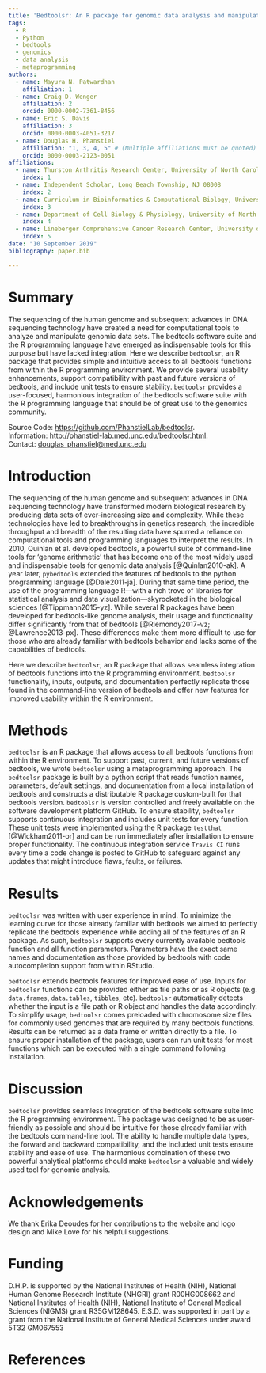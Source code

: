 ```yaml
---
title: 'Bedtoolsr: An R package for genomic data analysis and manipulation'
tags:
  - R
  - Python
  - bedtools
  - genomics
  - data analysis
  - metaprogramming
authors:
  - name: Mayura N. Patwardhan
    affiliation: 1
  - name: Craig D. Wenger
    affiliation: 2
    orcid: 0000-0002-7361-8456
  - name: Eric S. Davis
    affiliation: 3
    orcid: 0000-0003-4051-3217
  - name: Douglas H. Phanstiel  
    affiliation: "1, 3, 4, 5" # (Multiple affiliations must be quoted)
    orcid: 0000-0003-2123-0051
affiliations:
  - name: Thurston Arthritis Research Center, University of North Carolina, Chapel Hill, NC 27599, USA
    index: 1
  - name: Independent Scholar, Long Beach Township, NJ 08008
    index: 2
  - name: Curriculum in Bioinformatics & Computational Biology, University of North Carolina, Chapel Hill, NC 27599, USA
    index: 3
  - name: Department of Cell Biology & Physiology, University of North Carolina, Chapel Hill, NC 27599, USA
    index: 4
  - name: Lineberger Comprehensive Cancer Research Center, University of North Carolina, Chapel Hill, NC 27599, USA
    index: 5
date: "10 September 2019"
bibliography: paper.bib

---
```


# Summary

The sequencing of the human genome and subsequent advances in DNA sequencing technology have created a need for computational tools to analyze and manipulate genomic data sets. The bedtools software suite and the R programming language have emerged as indispensable tools for this purpose but have lacked integration. Here we describe `bedtoolsr`, an R package that provides simple and intuitive access to all bedtools functions from within the R programming environment. We provide several usability enhancements, support compatibility with past and future versions of bedtools, and include unit tests to ensure stability. `bedtoolsr` provides a user-focused, harmonious integration of the bedtools software suite with the R programming language that should be of great use to the genomics community. 

Source Code: https://github.com/PhanstielLab/bedtoolsr.  
Information: http://phanstiel-lab.med.unc.edu/bedtoolsr.html.  
Contact: douglas_phanstiel@med.unc.edu  


# Introduction

The sequencing of the human genome and subsequent advances in DNA sequencing technology have transformed modern biological research by producing data sets of ever-increasing size and complexity. While these technologies have led to breakthroughs in genetics research, the incredible throughput and breadth of the resulting data have spurred a reliance on computational tools and programming languages to interpret the results. In 2010, Quinlan et al. developed bedtools, a powerful suite of command-line tools for ‘genome arithmetic’ that has become one of the most widely used and indispensable tools for genomic data analysis [@Quinlan2010-ak]. A year later, `pybedtools` extended the features of bedtools to the python programming language [@Dale2011-ja]. During that same time period, the use of the programming language R—with a rich trove of libraries for statistical analysis and data visualization—skyrocketed in the biological sciences [@Tippmann2015-yz]. While several R packages have been developed for bedtools-like genome analysis, their usage and functionality differ significantly from that of bedtools [@Riemondy2017-vz; @Lawrence2013-px]. These differences make them more difficult to use for those who are already familiar with bedtools behavior and lacks some of the capabilities of bedtools.

Here we describe `bedtoolsr`, an R package that allows seamless integration of bedtools functions into the R programming environment. `bedtoolsr` functionality, inputs, outputs, and documentation perfectly replicate those found in the command-line version of bedtools and offer new features for improved usability within the R environment.


# Methods

`bedtoolsr` is an R package that allows access to all bedtools functions from within the R environment. To support past, current, and future versions of bedtools, we wrote `bedtoolsr` using a metaprogramming approach. The `bedtoolsr` package is built by a python script that reads function names, parameters, default settings, and documentation from a local installation of bedtools and constructs a distributable R package custom-built for that bedtools version. `bedtoolsr` is version controlled and freely available on the software development platform GitHub. To ensure stability, `bedtoolsr` supports continuous integration and includes unit tests for every function. These unit tests were implemented using the R package `testthat` [@Wickham2011-or] and can be run immediately after installation to ensure proper functionality. The continuous integration service `Travis CI` runs every time a code change is posted to GitHub to safeguard against any updates that might introduce flaws, faults, or failures.

# Results

`bedtoolsr` was written with user experience in mind. To minimize the learning curve for those already familiar with bedtools we aimed to perfectly replicate the bedtools experience while adding all of the features of an R package.  As such, `bedtoolsr` supports every currently available bedtools function and all function parameters.  Parameters have the exact same names and documentation as those provided by bedtools with code autocompletion support from within RStudio.

`bedtoolsr` extends bedtools features for improved ease of use.  Inputs for `bedtoolsr` functions can be provided either as file paths or as R objects (e.g. `data.frames`, `data.tables`, `tibbles`, etc).  `bedtoolsr` automatically detects whether the input is a file path or R object and handles the data accordingly. To simplify usage, `bedtoolsr` comes preloaded with chromosome size files for commonly used genomes that are required by many bedtools functions. Results can be returned as a data frame or written directly to a file. To ensure proper installation of the package, users can run unit tests for most functions which can be executed with a single command following installation.


# Discussion

`bedtoolsr` provides seamless integration of the bedtools software suite into the R programming environment. The package was designed to be as user-friendly as possible and should be intuitive for those already familiar with the bedtools command-line tool. The ability to handle multiple data types, the forward and backward compatibility, and the included unit tests ensure stability and ease of use. The harmonious combination of these two powerful analytical platforms should make `bedtoolsr` a valuable and widely used tool for genomic analysis.

# Acknowledgements

We thank Erika Deoudes for her contributions to the website and logo design and Mike Love for his helpful suggestions.

# Funding

D.H.P. is supported by the National Institutes of Health (NIH), National Human Genome Research Institute (NHGRI) grant R00HG008662 and National Institutes of Health (NIH), National Institute of General Medical Sciences (NIGMS) grant R35GM128645. E.S.D. was supported in part by a grant from the National Institute of General Medical Sciences under award 5T32 GM067553

# References

